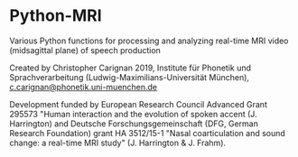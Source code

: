 # Python-MRI
Various Python functions for processing and analyzing real-time MRI video (midsagittal plane) of speech production

Created by Christopher Carignan 2019, Institute für Phonetik und Sprachverarbeitung (Ludwig-Maximilians-Universität München), c.carignan@phonetik.uni-muenchen.de

Development funded by European Research Council Advanced Grant 295573 "Human interaction and the evolution of spoken accent (J. Harrington) and Deutsche Forschungsgemeinschaft (DFG, German Research Foundation) grant HA 3512/15-1 "Nasal coarticulation and sound change: a real-time MRI study" (J. Harrington & J. Frahm).
